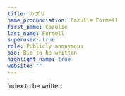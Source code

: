 ```yaml
---
title: カズリ
name_pronunciation: Cazulie Formell
first_name: Cazulie
last_name: Formell
superuser: true
role: Publicly anonymous
bio: Bio to be written
highlight_name: true
website: ""
---
```


Index to be written